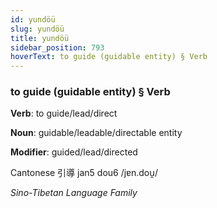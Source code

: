 ```yaml
---
id: yundöü
slug: yundöü
title: yundöü
sidebar_position: 793
hoverText: to guide (guidable entity) § Verb
---
```


### to guide (guidable entity) § Verb

**Verb**: to guide/lead/direct

**Noun**: guidable/leadable/directable entity

**Modifier**: guided/lead/directed

Cantonese 引導 jan5 dou6 /jɐn.dou̯/

*Sino-Tibetan Language Family*